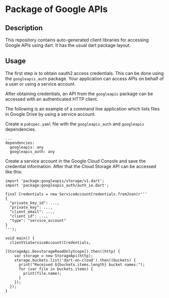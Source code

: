 # Package of Google APIs

## Description

This repository contains auto-generated client libraries for accessing 
Google APIs using dart. It has the usual dart package layout.

## Usage

The first step is to obtain oauth2 access credentials. This can be done using
the `googleapis_auth` package. Your application can access APIs on behalf of a
user or using a service account.

After obtaining credentials, an API from the `googleapis` package can be
accessed with an authenticated HTTP client.

The following is an example of a command line application which lists files
in Google Drive by using a service account. 

Create a `pubspec.yaml` file with the `googleapis_auth` and `googleapis`
dependencies.

    ...
    dependencies:
      googleapis: any
      googleapis_auth: any

Create a service account in the Google Cloud Console and save the credential
information. After that the Cloud Storage API can be accessed like this:

    import 'package:googleapis/storage/v1.dart';
    import 'package:googleapis_auth/auth_io.dart';

    final Credentials = new ServiceAccountCredentials.fromJson(r'''
    {
      "private_key_id": ...,
      "private_key": ...,
      "client_email": ...,
      "client_id": ...,
      "type": "service_account"
    }
    ''');

    void main() {
      clientViaServiceAccount(Credentials,
                              [StorageApi.DevstorageReadOnlyScope]).then((http) {
        var storage = new StorageApi(http);
        storage.buckets.list('dart-on-cloud').then((buckets) {
          print("Received ${buckets.items.length} bucket names:");
          for (var file in buckets.items) {
            print(file.name);
          }
        });
      });
    }
